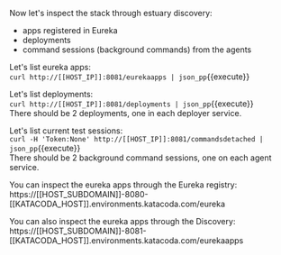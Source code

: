Now let's inspect the stack through estuary discovery:
- apps registered in Eureka
- deployments
- command sessions (background commands) from the agents

Let's list eureka apps:  
`curl http://[[HOST_IP]]:8081/eurekaapps | json_pp`{{execute}}  

Let's list deployments:  
`curl http://[[HOST_IP]]:8081/deployments | json_pp`{{execute}}  
There should be 2 deployments, one in each deployer service.

Let's list current test sessions:  
`curl -H 'Token:None' http://[[HOST_IP]]:8081/commandsdetached | json_pp`{{execute}}    
There should be 2 background command sessions, one on each agent service.

You can inspect the eureka apps through the Eureka registry:    
https://[[HOST_SUBDOMAIN]]-8080-[[KATACODA_HOST]].environments.katacoda.com/eureka  

You can also inspect the eureka apps through the Discovery:    
https://[[HOST_SUBDOMAIN]]-8081-[[KATACODA_HOST]].environments.katacoda.com/eurekaapps
